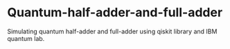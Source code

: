 # Quantum-half-adder-and-full-adder
Simulating quantum half-adder and full-adder using qiskit library and IBM quantum lab.
